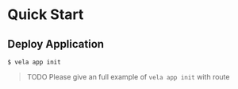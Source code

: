 # Quick Start

## Deploy Application

```console
$ vela app init
```

> TODO Please give an full example of `vela app init` with route
